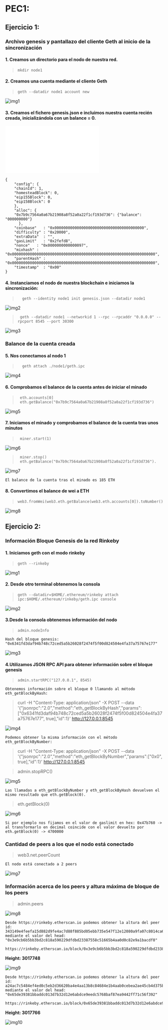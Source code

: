# PEC1:

## Ejercicio 1: 

### Archivo genesis y pantallazo del cliente Geth al inicio de la sincronización

####  1. Creamos un directorio para el nodo de nuestra red.	
>     mkdir node1

####  2. Creamos una cuenta mediante el cliente Geth
>     geth --datadir node1 account new

   ![img1](./ejercicio1/images/account1.png)

####  3. Creamos el fichero genesis.json e incluimos nuestra cuenta recién creada, inicializándola con un balance = 0.

![genesis.json](./ejercicio1/genesis.json)
>
	{
	    "config": {
		"chainId": 1,
		"homesteadBlock": 0,
		"eip155Block": 0,
		"eip158Block": 0
	    },
	    "alloc": {
		"0x7b9c7564a0a67b21908a8f52a0a22f1cf193d736": {"balance": "000000000"}
	      },
	    "coinbase"   : "0x0000000000000000000000000000000000000000",
	    "difficulty" : "0x20000",
	    "extraData"  : "",
	    "gasLimit"   : "0x2fefd8",
	    "nonce"   : "0x0000000000000097",
	    "mixhash" : "0x0000000000000000000000000000000000000000000000000000000000000000",
	    "parentHash" : "0x0000000000000000000000000000000000000000000000000000000000000000",
	    "timestamp"  : "0x00"
	}
	

####  4. Instanciamos el nodo de nuestra blockchain e iniciamos la sincronización:
       
>       geth --identity node1 init genesis.json --datadir node1
  
  ![img2](./ejercicio1/images/instancia1.png)

>      geth --datadir node1 --networkid 1 --rpc --rpcaddr "0.0.0.0" --rpcport 8545 --port 30300
    
   ![img3](./ejercicio1/images/synchro1.png)



### Balance de la cuenta creada

####  5. Nos conectamos al nodo 1 
>       geth attach ./node1/geth.ipc
   
   ![img4](./ejercicio1/images/connect_node1.png)

  
####  6. Comprobamos el balance de la cuenta antes de iniciar  el minado 
>      eth.accounts[0] 
>      eth.getBalance("0x7b9c7564a0a67b21908a8f52a0a22f1cf193d736")
   
   ![img5](./ejercicio1/images/balance_before_mining.png)

####  7. Iniciamos el minado y comprobamos el balance de la cuenta tras unos minutos
>      miner.start(1)
 
   ![img6](./ejercicio1/images/mining1.png)

>      miner.stop()
>      eth.getBalance("0x7b9c7564a0a67b21908a8f52a0a22f1cf193d736").
     
   ![img7](./ejercicio1/images/balance_after_mining.png)
   
~~~ 
El balance de la cuenta tras el minado es 185 ETH
~~~

####  8. Convertimos el balance de wei a ETH 
>     web3.fromWei(web3.eth.getBalance(web3.eth.accounts[0]).toNumber()) 
 
 ![img8](./ejercicio1/images/weitoeth.png)


## Ejercicio 2: 

### Información Bloque Genesis de la red Rinkeby

####  1. Iniciamos geth con el modo rinkeby 	
>     geth --rinkeby
   ![img1](./ejercicio2/images/rinkeby.png)

####  2. Desde otro terminal obtenemos la consola
>     geth --datadir=$HOME/.ethereum/rinkeby attach ipc:$HOME/.ethereum/rinkeby/geth.ipc console

   ![img2](./ejercicio2/images/rinkeby_console.png)

####  3.Desde la consola obtenemos información del nodo
>     admin.nodeInfo

~~~
Hash del bloque genesis: "0x6341fd3daf94b748c72ced5a5b26028f2474f5f00d824504e4fa37a75767e177"
~~~

   ![img3](./ejercicio2/images/node_info.png)
    
####  4.Utilizamos JSON RPC API para obtener información sobre el bloque genesis
>     admin.startRPC("127.0.0.1", 8545)
~~~
Obtenemos información sobre el bloque 0 llamando al método eth_getBlockByHash:
~~~
>	curl -H "Content-Type: application/json" -X POST --data '{"jsonrpc":"2.0","method":"eth_getBlockByHash","params":["0x6341fd3daf94b748c72ced5a5b26028f2474f5f00d824504e4fa37a75767e177", true],"id":1}' http://127.0.0.1:8545

   ![img4](./ejercicio2/images/curl_genesis.png)

~~~
Podemos obtener la misma información con el método eth_getBlockByNumber:
~~~
>	curl -H "Content-Type: application/json" -X POST --data '{"jsonrpc":"2.0","method":"eth_getBlockByNumber","params":["0x0", true],"id":1}' http://127.0.0.1:8545

>	admin.stopRPC()

   ![img5](./ejercicio2/images/curl_genesis2.png)

~~~
Las llamadas a eth_getBlockByNumber y eth_getBlockByHash devuelven el mismo resultado que eth.getBlock(0).
~~~
>	eth.getBlock(0)

   ![img6](./ejercicio2/images/eth_block0.png)

~~~
Si por ejemplo nos fijamos en el valor de gaslimit en hex: 0x47b760 -> al transformarlo en decimal coincide con el valor devuelto por eth.getBlock(0) -> 4700000
~~~

### Cantidad de peers a los que el nodo está conectado

>	web3.net.peerCount 
~~~
El nodo está conectado a 2 peers
~~~

   ![img7](./ejercicio2/images/peers_Count.png)


### Información acerca de los peers y altura máxima de bloque de los peers

>	admin.peers 

   ![img8](./ejercicio2/images/peers_Info.png)

~~~
Desde https://rinkeby.etherscan.io podemos obtener la altura del peer id: 343149e4feefa15d882d9fe4ac7d88f885bd05ebb735e547f12e12080a9fa07c8014ca6fd7f373123488102fe5e34111f8509cf0b7de3f5b44339c9f25e87cb8
mediante el valor del head: "0x3e9cb6b5bb3bd2c818a590229dfdbd23387558c51665b4aa0d0c82e9a1bacdf0"

https://rinkeby.etherscan.io/block/0x3e9cb6b5bb3bd2c818a590229dfdbd23387558c51665b4aa0d0c82e9a1bacdf0
~~~
**Height: 3017748**
  
 ![img9](./ejercicio2/images/head1.png)

~~~
Desde https://rinkeby.etherscan.io podemos obtener la altura del peer id: a24ac7c5484ef4ed0c5eb2d36620ba4e4aa13b8c84684e1b4aab0cebea2ae45cb4d375b77eab56516d34bfbd3c1a833fc51296ff084b770b94fb9028c4d25ccf
mediante el valor del head: "0x65de39381bbaddc013d7b32d12e6abdce9eedc5768baf87ea9442ff71c56f392"

https://rinkeby.etherscan.io/block/0x65de39381bbaddc013d7b32d12e6abdce9eedc5768baf87ea9442ff71c56f392
~~~
**Height: 3017766**
  
 ![img10](./ejercicio2/images/head2.png)

